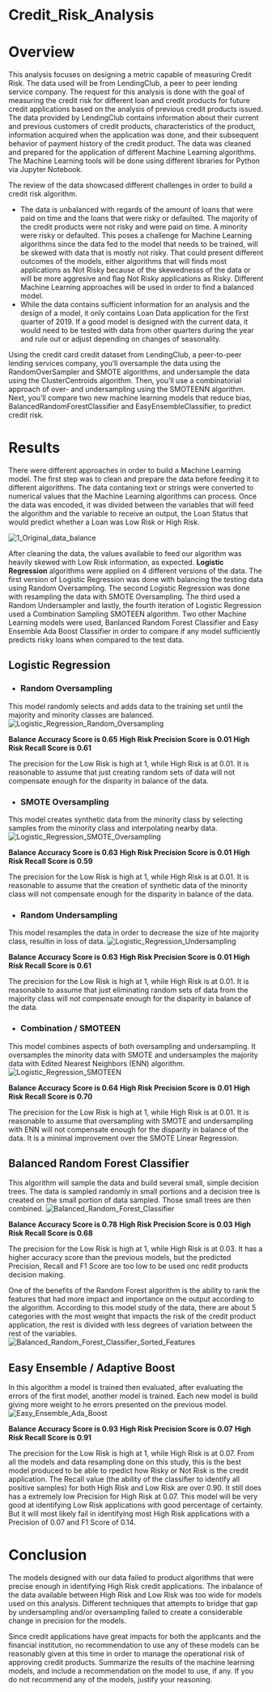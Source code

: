 # Credit_Risk_Analysis

# **Overview** #
This analysis focuses on designing a metric capable of measuring Credit Risk. The data used will be from LendingClub, a peer to peer lending service company. The request for this analysis is done with the goal of measuring the credit risk for different loan and credit products for future credit applications based on the analysis of previous credit products issued. The data provided by LendingClub contains information about their current and previous customers of credit products, characteristics of the product, information acquired when the application was done, and their subsequent behavior of payment history of the credit product. The data was cleaned and prepared for the application of different Machine Learning algorithms. The Machine Learning tools will be done using different libraries for Python via Jupyter Notebook. 

The review of the data showcased different challenges in order to build a credit risk algorithm. 
  - The data is unbalanced with regards of the amount of loans that were paid on time and the loans that were risky or defaulted. The majority of the credit products were not risky and were paid on time. A minority were risky or defaulted. This poses a challenge for Machine Learning algorithms since the data fed to the model that needs to be trained, will be skewed with data that is mostly not risky. That could present different outcomes of the models, either algorithms that will finds most applications as Not Risky because of the skewednesss of the data or will be more aggresive and flag Not Risky applications as Risky. Different Machine Learning approaches will be used in order to find a balanced model.
  - While the data contains sufficient information for an analysis and the design of a model, it only contains Loan Data application for the first quarter of 2019. If a good model is designed with the current data, it would need to be tested with data from other quarters during the year and rule out or adjust depending on changes of seasonality. 


Using the credit card credit dataset from LendingClub, a peer-to-peer lending services company, you’ll oversample the data using the RandomOverSampler and SMOTE algorithms, and undersample the data using the ClusterCentroids algorithm. Then, you’ll use a combinatorial approach of over- and undersampling using the SMOTEENN algorithm. Next, you’ll compare two new machine learning models that reduce bias, BalancedRandomForestClassifier and EasyEnsembleClassifier, to predict credit risk. 


# **Results** #
There were different approaches in order to build a Machine Learning model. The first step was to clean and prepare the data before feeding it to different algorithms. The data contaning text or strings were converted to numerical values that the Machine Learning algorithms can process. Once the data was encoded, it was divided between the variables that will feed the algorithm and the variable to receive an output, the Loan Status that would predict whether a Loan was Low Risk or High Risk. 

![1_Original_data_balance](https://user-images.githubusercontent.com/85839235/140198063-ef94235e-0be2-4f2a-bcd7-0445e2ae951d.png)

After cleaning the data, the values available to feed our algorithm was heavily skewed with Low Risk information, as expected. **Logistic Regression** algorithms were applied on 4 different versions of the data. The first version of Logistic Regression was done with balancing the testing data using Random Oversampling. The second Logistic Regression was done with resampling the data with SMOTE Oversampling. The third used a Random Undersampler and lastly, the fourth iteration of Logistic Regression used a Combination Sampling SMOTEEN algorithm. Two other Machine Learning models were used, Banlanced Random Forest Classifier and Easy Ensemble Ada Boost Classifier in order to compare if any model sufficiently predicts risky loans when compared to the test data. 

  ## **Logistic Regression** ##

  - ### **Random Oversampling** ###
This model randomly selects and adds data to the training set until the majority and minority classes are balanced.
![Logistic_Regression_Random_Oversampling](https://user-images.githubusercontent.com/85839235/140242175-77951a56-bc78-4ba3-800e-70f82d2c53a3.png)

**Balance Accuracy Score is 0.65**
**High Risk Precision Score is 0.01**
**High Risk Recall Score is 0.61**

The precision for the Low Risk is high at 1, while High Risk is at 0.01. It is reasonable to assume that just creating random sets of data will not compensate enough for the disparity in balance of the data. 


  - ### **SMOTE Oversampling** ###
This model creates synthetic data from the minority class by selecting samples from the minority class and interpolating nearby data.  
![Logistic_Regression_SMOTE_Oversampling](https://user-images.githubusercontent.com/85839235/140242645-735e3d1f-47ae-4b41-bb5d-acc12609813e.png)

**Balance Accuracy Score is 0.63**
**High Risk Precision Score is 0.01**
**High Risk Recall Score is 0.59**

The precision for the Low Risk is high at 1, while High Risk is at 0.01. It is reasonable to assume that the creation of synthetic data of the minority class will not compensate enough for the disparity in balance of the data. 


  - ### **Random Undersampling** ###
This model resamples the data in order to decrease the size of hte majority class, resultin in loss of data. 
![Logistic_Regression_Undersampling](https://user-images.githubusercontent.com/85839235/140242907-e425a87d-6923-4702-92c4-2fe2416bf22b.png)

**Balance Accuracy Score is 0.63**
**High Risk Precision Score is 0.01**
**High Risk Recall Score is 0.61**

The precision for the Low Risk is high at 1, while High Risk is at 0.01. It is reasonable to assume that just eliminating random sets of data from the majority class will not compensate enough for the disparity in balance of the data. 



  - ### **Combination / SMOTEEN** ###
This model combines aspects of both oversampling and undersampling. It oversamples the minority data with SMOTE and undersamples the majority data with Edited Nearest Neighbors (ENN) algorithm. 
![Logistic_Regression_SMOTEEN](https://user-images.githubusercontent.com/85839235/140243529-facd46b6-cfc5-44f9-8978-48f972b4696f.png)

**Balance Accuracy Score is 0.64**
**High Risk Precision Score is 0.01**
**High Risk Recall Score is 0.70**

The precision for the Low Risk is high at 1, while High Risk is at 0.01. It is reasonable to assume that oversampling with SMOTE and undersampling with ENN will not compensate enough for the disparity in balance of the data. It is a minimal improvement over the SMOTE Linear Regression. 



  ## **Balanced Random Forest Classifier** ##
This algorithm will sample the data and build several small, simple decision trees. The data is sampled randomly in small portions and a decision tree is created on the small portion of data sampled. Those small trees are then combined. 
![Balanced_Random_Forest_Classifier](https://user-images.githubusercontent.com/85839235/140243844-177c0fe9-297b-4800-8d6c-074088940c72.png)

**Balance Accuracy Score is 0.78**
**High Risk Precision Score is 0.03**
**High Risk Recall Score is 0.68**

The precision for the Low Risk is high at 1, while High Risk is at 0.03. It has a higher accuracy score than the previous models, but the predicted Precision, Recall and F1 Score are too low to be used onc redit products decision making. 

One of the benefits of the Random Forest algorithm is the ability to rank the features that had more impact and importance on the output according to the algorithm. According to this model study of the data, there are about 5 categories with the most weight that impacts the risk of the credit product application, the rest is divided with less degrees of variation between the rest of the variables. 
![Balanced_Random_Forest_Classifier_Sorted_Features](https://user-images.githubusercontent.com/85839235/140244311-468158d6-5de8-400b-a143-86b6c02563ae.png)


  ## **Easy Ensemble / Adaptive Boost** ##
In this algorithm a model is trained then evaluated, after evaluating the errors of the first model, another model is trained. Each new model is build giving more weight to he errors presented on the previous model.  
![Easy_Ensemble_Ada_Boost](https://user-images.githubusercontent.com/85839235/140244936-419749c3-c368-4521-9fdb-4dc2e5543ad8.png)

**Balance Accuracy Score is 0.93**
**High Risk Precision Score is 0.07**
**High Risk Recall Score is 0.91**

The precision for the Low Risk is high at 1, while High Risk is at 0.07. From all the models and data resampling done on this study, this is the best model produced to be able to rpedict how Risky or Not Risk is the credit application. The Recall value (the ability of the classifier to identify all positive samples) for both High Risk and Low Risk are over 0.90. It still does has a extremely low Precision for High Risk at 0.07. This model will be very good at identifying Low Risk applications with good percentage of certainty. But it will most likely fail in identifying most High Risk applications with a Precision of 0.07 and F1 Score of 0.14.




# **Conclusion** #

The models designed with our data failed to product algorithms that were precise enough in identifying High Risk credit applications. The inbalance of the data available between High Risk and Low Risk was too wide for models used on this analysis. Different techniques that attempts to bridge that gap by undersampling and/or oversampling failed to create a considerable change in precision for the models. 

Since credit applications have great impacts for both the applicants and the financial institution, no recommendation to use any of these models can be reasonably given at this time in order to manage the operational risk of approving credit products. 
Summarize the results of the machine learning models, and include a recommendation on the model to use, if any. If you do not recommend any of the models, justify your reasoning.
